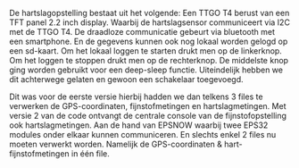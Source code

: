 De hartslagopstelling bestaat uit het volgende: Een TTGO T4 berust van een TFT panel 2.2 inch display. 
Waarbij de hartslagsensor communiceert via I2C met de TTGO T4. 
De draadloze communicatie gebeurt via bluetooth met een smartphone. 
En de gegevens kunnen ook nog lokaal worden gelogd op een sd-kaart. 
Om het lokaal loggen te starten drukt men op de linkerknop. 
Om het loggen te stoppen drukt men op de rechterknop. 
De middelste knop ging worden gebruikt voor een deep-sleep functie. 
Uiteindelijk hebben we dit achterwege gelaten en gewoon een schakelaar toegevoegd.

Dit was voor de eerste versie hierbij hadden we dan telkens 3 files te verwerken
de GPS-coordinaten, fijnstofmetingen en hartslagmetingen. Met versie 2 van de code
ontvangt de centrale console van de fijnstofopstelling ook hartslagmetingen. Aan de hand van EPSNOW
waarbij twee EPS32 modules onder elkaar kunnen communiceren. En slechts enkel 2 files nu moeten verwerkt worden.
Namelijk de GPS-coordinaten & hart-fijnstofmetingen in één file.

